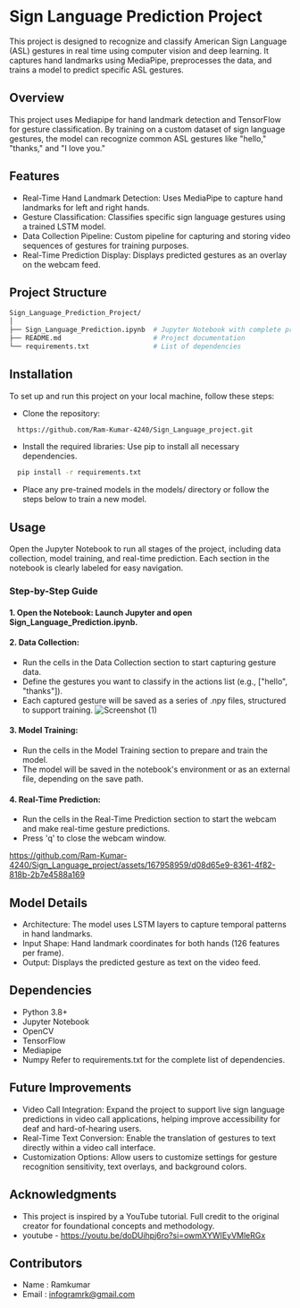# Sign Language Prediction Project

This project is designed to recognize and classify American Sign Language (ASL) gestures in real time using computer vision and deep learning. It captures hand landmarks using MediaPipe, preprocesses the data, and trains a model to predict specific ASL gestures.

## Overview

This project uses Mediapipe for hand landmark detection and TensorFlow for gesture classification. By training on a custom dataset of sign language gestures, the model can recognize common ASL gestures like "hello," "thanks," and "I love you."

## Features
- Real-Time Hand Landmark Detection: Uses MediaPipe to capture hand landmarks for left and right hands.
- Gesture Classification: Classifies specific sign language gestures using a trained LSTM model.
- Data Collection Pipeline: Custom pipeline for capturing and storing video sequences of gestures for training purposes.
- Real-Time Prediction Display: Displays predicted gestures as an overlay on the webcam feed.

## Project Structure
```bash
Sign_Language_Prediction_Project/
│
├── Sign_Language_Prediction.ipynb  # Jupyter Notebook with complete project code
├── README.md                       # Project documentation
└── requirements.txt                # List of dependencies
```


## Installation

To set up and run this project on your local machine, follow these steps:
- Clone the repository:
```bash
  https://github.com/Ram-Kumar-4240/Sign_Language_project.git
```
- Install the required libraries: Use pip to install all necessary dependencies.
```bash
  pip install -r requirements.txt
```
- Place any pre-trained models in the models/ directory or follow the steps below to train a new model.
## Usage

Open the Jupyter Notebook to run all stages of the project, including data collection, model training, and real-time prediction. Each section in the notebook is clearly labeled for easy navigation.

### Step-by-Step Guide

#### 1. Open the Notebook: Launch Jupyter and open Sign_Language_Prediction.ipynb.
#### 2. Data Collection:
  - Run the cells in the Data Collection section to start capturing gesture data.
  - Define the gestures you want to classify in the actions list (e.g., ["hello", "thanks"]).
  - Each captured gesture will be saved as a series of .npy files, structured to support training.
  ![Screenshot (1)](https://github.com/Ram-Kumar-4240/Sign_Language_project/assets/167958959/03555c01-496f-40fe-a9dc-ef3c9a162c1d)
#### 3. Model Training:
  - Run the cells in the Model Training section to prepare and train the model.
  - The model will be saved in the notebook's environment or as an external file, depending on the save path.
#### 4. Real-Time Prediction:
  - Run the cells in the Real-Time Prediction section to start the webcam and make real-time gesture predictions.
  - Press 'q' to close the webcam window.

https://github.com/Ram-Kumar-4240/Sign_Language_project/assets/167958959/d08d65e9-8361-4f82-818b-2b7e4588a169

## Model Details
- Architecture: The model uses LSTM layers to capture temporal patterns in hand landmarks.
- Input Shape: Hand landmark coordinates for both hands (126 features per frame).
- Output: Displays the predicted gesture as text on the video feed.

## Dependencies
- Python 3.8+
- Jupyter Notebook
- OpenCV
- TensorFlow
- Mediapipe
- Numpy
Refer to requirements.txt for the complete list of dependencies.

## Future Improvements
- Video Call Integration: Expand the project to support live sign language predictions in video call applications, helping improve accessibility for deaf and hard-of-hearing users.
- Real-Time Text Conversion: Enable the translation of gestures to text directly within a video call interface.
- Customization Options: Allow users to customize settings for gesture recognition sensitivity, text overlays, and background colors.

## Acknowledgments
- This project is inspired by a YouTube tutorial. Full credit to the original creator for foundational concepts and methodology.
- youtube - https://youtu.be/doDUihpj6ro?si=owmXYWIEyVMleRGx

## Contributors
- Name : Ramkumar
- Email : infogramrk@gmail.com

